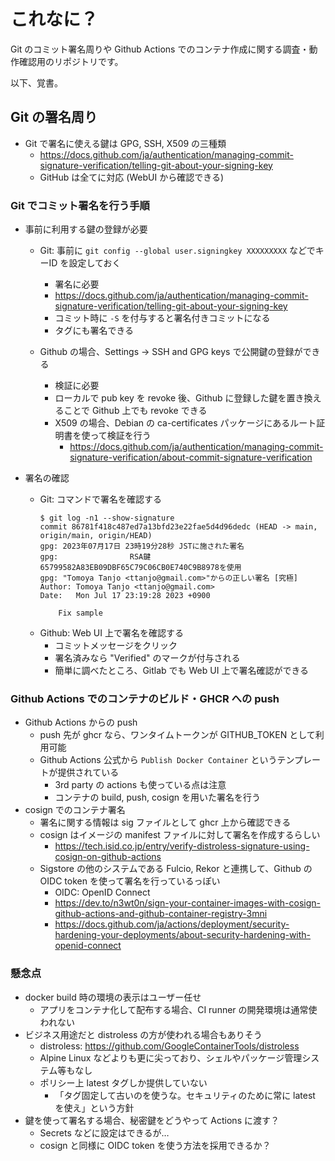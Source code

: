 # これなに？

Git のコミット署名周りや Github Actions でのコンテナ作成に関する調査・動作確認用のリポジトリです。

以下、覚書。

## Git の署名周り

- Git で署名に使える鍵は GPG, SSH, X509 の三種類
    - https://docs.github.com/ja/authentication/managing-commit-signature-verification/telling-git-about-your-signing-key
    - GitHub は全てに対応 (WebUI から確認できる)

### Git でコミット署名を行う手順

- 事前に利用する鍵の登録が必要
  - Git: 事前に `git config --global user.signingkey XXXXXXXXX` などでキーID を設定しておく
    - 署名に必要
    - https://docs.github.com/ja/authentication/managing-commit-signature-verification/telling-git-about-your-signing-key
    - コミット時に `-S` を付与すると署名付きコミットになる
    - タグにも署名できる

  - Github の場合、Settings -> SSH and GPG keys で公開鍵の登録ができる
    - 検証に必要
    - ローカルで pub key を revoke 後、Github に登録した鍵を置き換えることで Github 上でも revoke できる
    - X509 の場合、Debian の ca-certificates パッケージにあるルート証明書を使って検証を行う
      - https://docs.github.com/ja/authentication/managing-commit-signature-verification/about-commit-signature-verification

- 署名の確認
  - Git: コマンドで署名を確認する
    ```console
    $ git log -n1 --show-signature
    commit 86781f418c487ed7a13bfd23e22fae5d4d96dedc (HEAD -> main, origin/main, origin/HEAD)
    gpg: 2023年07月17日 23時19分28秒 JSTに施された署名
    gpg:                RSA鍵65799582A83EB09DBF65C79C06CB0E740C9B8978を使用
    gpg: "Tomoya Tanjo <ttanjo@gmail.com>"からの正しい署名 [究極]
    Author: Tomoya Tanjo <ttanjo@gmail.com>
    Date:   Mon Jul 17 23:19:28 2023 +0900

        Fix sample
    ```
  - Github: Web UI 上で署名を確認する
    - コミットメッセージをクリック
    - 署名済みなら "Verified" のマークが付与される
    - 簡単に調べたところ、Gitlab でも Web UI 上で署名確認ができる

### Github Actions でのコンテナのビルド・GHCR への push
- Github Actions からの push
  - push 先が ghcr なら、ワンタイムトークンが GITHUB_TOKEN として利用可能
  - Github Actions 公式から `Publish Docker Container` というテンプレートが提供されている
    - 3rd party の actions も使っている点は注意
    - コンテナの build, push, cosign を用いた署名を行う
- cosign でのコンテナ署名
  - 署名に関する情報は sig ファイルとして ghcr 上から確認できる
  - cosign はイメージの manifest ファイルに対して署名を作成するらしい
    - https://tech.isid.co.jp/entry/verify-distroless-signature-using-cosign-on-github-actions
  - Sigstore の他のシステムである Fulcio, Rekor と連携して、Github の OIDC token を使って署名を行っているっぽい
    - OIDC: OpenID Connect
    - https://dev.to/n3wt0n/sign-your-container-images-with-cosign-github-actions-and-github-container-registry-3mni
    - https://docs.github.com/ja/actions/deployment/security-hardening-your-deployments/about-security-hardening-with-openid-connect

### 懸念点
- docker build 時の環境の表示はユーザー任せ
  - アプリをコンテナ化して配布する場合、CI runner の開発環境は通常使われない
- ビジネス用途だと distroless の方が使われる場合もありそう
  - distroless: https://github.com/GoogleContainerTools/distroless
  - Alpine Linux などよりも更に尖っており、シェルやパッケージ管理システム等もなし
  - ポリシー上 latest タグしか提供していない
    - 「タグ固定して古いのを使うな。セキュリティのために常に latest を使え」という方針
- 鍵を使って署名する場合、秘密鍵をどうやって Actions に渡す？
  - Secrets などに設定はできるが…
  - cosign と同様に OIDC token を使う方法を採用できるか？
